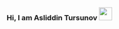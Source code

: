 ### Hi, I am Asliddin Tursunov <img src="https://media3.giphy.com/media/gM5qFksULw54NMWyry/giphy.gif?cid=ecf05e47uqunyujdrege7gtltslvn3s6qly2hchlux88ft1u&rid=giphy.gif&ct=s" width="30px"> 

